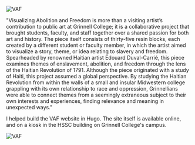 ![VAF](img/work/vaf/vaf.png)

"Visualizing Abolition and Freedom is more than a visiting artist’s contribution to public art at Grinnell College; it is a collaborative project that brought students, faculty, and staff together over a shared passion for both art and history.
The piece itself consists of thirty-five resin blocks, each created by a different student or faculty member, in which the artist aimed to visualize a story, theme, or idea relating to slavery and freedom. Spearheaded by renowned Haitian artist Edouard Duval-Carrié, this piece examines themes of enslavement, abolition, and freedom through the lens of the Haitian Revolution of 1791. Although the piece originated with a study of Haiti, this project assumed a global perspective. By studying the Haitian Revolution from within the walls of a small and insular Midwestern college grappling with its own relationship to race and oppression, Grinnellians were able to connect themes from a seemingly extraneous subject to their own interests and experiences, finding relevance and meaning in unexpected ways."

I helped build the VAF website in Hugo. The site itself is available online, and on a kiosk in the HSSC building on Grinnell College's campus.

![VAF](img/work/vaf/thumb.png)
